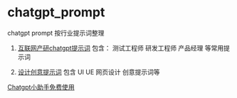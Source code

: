 # chatgpt_prompt
chatgpt prompt 按行业提示词整理


1. [互联网产研chatgpt提示词](web.md)
    包含： 
        测试工程师 研发工程师 产品经理 等常用提示词

2. [设计创意提示词](ui.md) 包含 UI UE 网页设计 创意提示词等
          


  
[Chatgpt小助手免费使用](https://www.zilaike.com/h-col-119.html?s=github&m=1001)
